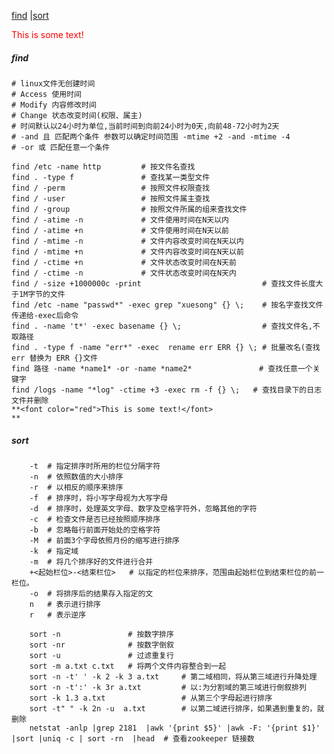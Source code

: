 [find](#find) |[sort](#sort)

<font color="red">This is some text!</font>


<h5 id="find">find</h5> 


```
# linux文件无创建时间
# Access 使用时间  
# Modify 内容修改时间  
# Change 状态改变时间(权限、属主)
# 时间默认以24小时为单位,当前时间到向前24小时为0天,向前48-72小时为2天
# -and 且 匹配两个条件 参数可以确定时间范围 -mtime +2 -and -mtime -4
# -or 或 匹配任意一个条件

find /etc -name http         # 按文件名查找
find . -type f               # 查找某一类型文件
find / -perm                 # 按照文件权限查找
find / -user                 # 按照文件属主查找
find / -group                # 按照文件所属的组来查找文件
find / -atime -n             # 文件使用时间在N天以内
find / -atime +n             # 文件使用时间在N天以前
find / -mtime -n             # 文件内容改变时间在N天以内
find / -mtime +n             # 文件内容改变时间在N天以前
find / -ctime +n             # 文件状态改变时间在N天前
find / -ctime -n             # 文件状态改变时间在N天内
find / -size +1000000c -print                           # 查找文件长度大于1M字节的文件
find /etc -name "passwd*" -exec grep "xuesong" {} \;    # 按名字查找文件传递给-exec后命令
find . -name 't*' -exec basename {} \;                  # 查找文件名,不取路径
find . -type f -name "err*" -exec  rename err ERR {} \; # 批量改名(查找err 替换为 ERR {}文件
find 路径 -name *name1* -or -name *name2*               # 查找任意一个关键字
find /logs -name "*log" -ctime +3 -exec rm -f {} \;   # 查找目录下的日志文件并删除
**<font color="red">This is some text!</font>
**
```



<h5 id="sort">sort</h5> 

		-t  # 指定排序时所用的栏位分隔字符
		-n  # 依照数值的大小排序
		-r  # 以相反的顺序来排序
		-f  # 排序时，将小写字母视为大写字母
		-d  # 排序时，处理英文字母、数字及空格字符外，忽略其他的字符
		-c  # 检查文件是否已经按照顺序排序
		-b  # 忽略每行前面开始处的空格字符
		-M  # 前面3个字母依照月份的缩写进行排序
		-k  # 指定域
		-m  # 将几个排序好的文件进行合并
		+<起始栏位>-<结束栏位>   # 以指定的栏位来排序，范围由起始栏位到结束栏位的前一栏位。
		-o  # 将排序后的结果存入指定的文
		n   # 表示进行排序
		r   # 表示逆序

		sort -n               # 按数字排序
		sort -nr              # 按数字倒叙
		sort -u               # 过滤重复行
		sort -m a.txt c.txt   # 将两个文件内容整合到一起
		sort -n -t' ' -k 2 -k 3 a.txt     # 第二域相同，将从第三域进行升降处理
		sort -n -t':' -k 3r a.txt         # 以:为分割域的第三域进行倒叙排列
		sort -k 1.3 a.txt                 # 从第三个字母起进行排序
		sort -t" " -k 2n -u  a.txt        # 以第二域进行排序，如果遇到重复的，就删除
		netstat -anlp |grep 2181  |awk '{print $5}' |awk -F: '{print $1}' |sort |uniq -c | sort -rn  |head  # 查看zookeeper 链接数


